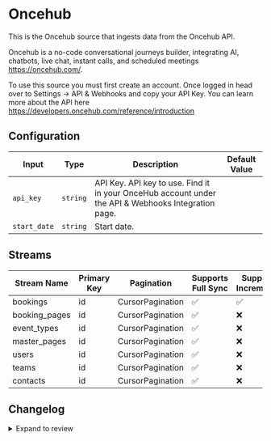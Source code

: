 # Oncehub
This is the Oncehub source that ingests data from the Oncehub API.

Oncehub is a no-code conversational journeys builder, integrating AI, chatbots, live chat, instant calls, and scheduled meetings https://oncehub.com/.

To use this source you must first create an account. Once logged in head over to Settings -&gt; API &amp; Webhooks and copy your API Key.
You can learn more about the API here https://developers.oncehub.com/reference/introduction

## Configuration

| Input | Type | Description | Default Value |
|-------|------|-------------|---------------|
| `api_key` | `string` | API Key. API key to use. Find it in your OnceHub account under the API &amp; Webhooks Integration page. |  |
| `start_date` | `string` | Start date.  |  |

## Streams
| Stream Name | Primary Key | Pagination | Supports Full Sync | Supports Incremental |
|-------------|-------------|------------|---------------------|----------------------|
| bookings | id | CursorPagination | ✅ |  ✅  |
| booking_pages | id | CursorPagination | ✅ |  ❌  |
| event_types | id | CursorPagination | ✅ |  ❌  |
| master_pages | id | CursorPagination | ✅ |  ❌  |
| users | id | CursorPagination | ✅ |  ❌  |
| teams | id | CursorPagination | ✅ |  ❌  |
| contacts | id | CursorPagination | ✅ |  ❌  |

## Changelog

<details>
  <summary>Expand to review</summary>

| Version          | Date              | Pull Request | Subject        |
|------------------|-------------------|--------------|----------------|
| 0.0.23 | 2025-05-24 | [60483](https://github.com/airbytehq/airbyte/pull/60483) | Update dependencies |
| 0.0.22 | 2025-05-10 | [60091](https://github.com/airbytehq/airbyte/pull/60091) | Update dependencies |
| 0.0.21 | 2025-05-03 | [59491](https://github.com/airbytehq/airbyte/pull/59491) | Update dependencies |
| 0.0.20 | 2025-04-27 | [59061](https://github.com/airbytehq/airbyte/pull/59061) | Update dependencies |
| 0.0.19 | 2025-04-19 | [58527](https://github.com/airbytehq/airbyte/pull/58527) | Update dependencies |
| 0.0.18 | 2025-04-12 | [57917](https://github.com/airbytehq/airbyte/pull/57917) | Update dependencies |
| 0.0.17 | 2025-04-05 | [57317](https://github.com/airbytehq/airbyte/pull/57317) | Update dependencies |
| 0.0.16 | 2025-03-29 | [56760](https://github.com/airbytehq/airbyte/pull/56760) | Update dependencies |
| 0.0.15 | 2025-03-22 | [56174](https://github.com/airbytehq/airbyte/pull/56174) | Update dependencies |
| 0.0.14 | 2025-03-08 | [55071](https://github.com/airbytehq/airbyte/pull/55071) | Update dependencies |
| 0.0.13 | 2025-02-23 | [54565](https://github.com/airbytehq/airbyte/pull/54565) | Update dependencies |
| 0.0.12 | 2025-02-15 | [53994](https://github.com/airbytehq/airbyte/pull/53994) | Update dependencies |
| 0.0.11 | 2025-02-08 | [53504](https://github.com/airbytehq/airbyte/pull/53504) | Update dependencies |
| 0.0.10 | 2025-02-01 | [52996](https://github.com/airbytehq/airbyte/pull/52996) | Update dependencies |
| 0.0.9 | 2025-01-25 | [52487](https://github.com/airbytehq/airbyte/pull/52487) | Update dependencies |
| 0.0.8 | 2025-01-18 | [51919](https://github.com/airbytehq/airbyte/pull/51919) | Update dependencies |
| 0.0.7 | 2025-01-11 | [51329](https://github.com/airbytehq/airbyte/pull/51329) | Update dependencies |
| 0.0.6 | 2024-12-28 | [50690](https://github.com/airbytehq/airbyte/pull/50690) | Update dependencies |
| 0.0.5 | 2024-12-21 | [50238](https://github.com/airbytehq/airbyte/pull/50238) | Update dependencies |
| 0.0.4 | 2024-12-14 | [49725](https://github.com/airbytehq/airbyte/pull/49725) | Update dependencies |
| 0.0.3 | 2024-12-12 | [49329](https://github.com/airbytehq/airbyte/pull/49329) | Update dependencies |
| 0.0.2 | 2024-12-11 | [49094](https://github.com/airbytehq/airbyte/pull/49094) | Starting with this version, the Docker image is now rootless. Please note that this and future versions will not be compatible with Airbyte versions earlier than 0.64 |
| 0.0.1 | 2024-10-30 | | Initial release by [@aazam-gh](https://github.com/aazam-gh) via Connector Builder |

</details>
